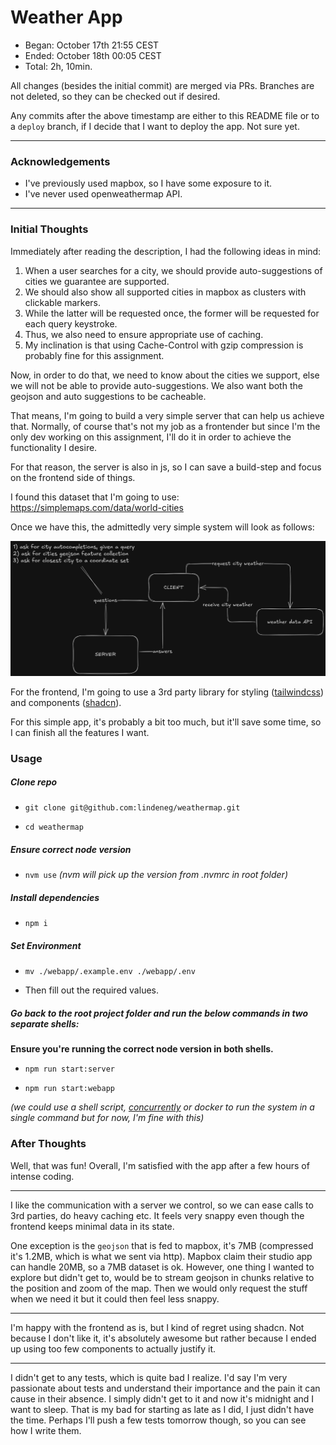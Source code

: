 # Weather App

- Began: October 17th 21:55 CEST
- Ended: October 18th 00:05 CEST
- Total: 2h, 10min.

All changes (besides the initial commit) are merged via PRs. Branches are not deleted, so they can be checked out if desired.

Any commits after the above timestamp are either to this README file or to a `deploy` branch, if I decide that I want to deploy the app. Not sure yet.

---

### Acknowledgements

- I've previously used mapbox, so I have some exposure to it.
- I've never used openweathermap API.

----

### Initial Thoughts

Immediately after reading the description, I had the following ideas in mind:

1) When a user searches for a city, we should provide auto-suggestions of cities we guarantee are supported.
2) We should also show all supported cities in mapbox as clusters with clickable markers.
3) While the latter will be requested once, the former will be requested for each query keystroke.
4) Thus, we also need to ensure appropriate use of caching. 
5) My inclination is that using Cache-Control with gzip compression is probably fine for this assignment.

Now, in order to do that, we need to know about the cities we support, else we will not be able to provide auto-suggestions. We also want both the geojson and auto suggestions to be cacheable.

That means, I'm going to build a very simple server that can help us achieve that. Normally, of course that's not my job as a frontender but since I'm the only dev working on this assignment, I'll do it in order to achieve the functionality I desire. 

For that reason, the server is also in js, so I can save a build-step and focus on the frontend side of things.

I found this dataset that I'm going to use: https://simplemaps.com/data/world-cities

Once we have this, the admittedly very simple system will look as follows:

![system.png](assets/weathermap.png)

For the frontend, I'm going to use a 3rd party library for styling ([tailwindcss](https://tailwindcss.com/)) and components ([shadcn](https://ui.shadcn.com/)).

For this simple app, it's probably a bit too much, but it'll save some time, so I can finish all the features I want.

### Usage

##### Clone repo

- `git clone git@github.com:lindeneg/weathermap.git`

- `cd weathermap`

##### Ensure correct node version

- `nvm use`
*(nvm will pick up the version from .nvmrc in root folder)*

##### Install dependencies

- `npm i`

##### Set Environment

- `mv ./webapp/.example.env ./webapp/.env`

- Then fill out the required values.

##### Go back to the root project folder and run the below commands in two separate shells:

**Ensure you're running the correct node version in both shells.**


- `npm run start:server`

- `npm run start:webapp`

*(we could use a shell script, [concurrently](https://www.npmjs.com/package/concurrently) or docker to run the system in a single command but for now, I'm fine with this)*

### After Thoughts

Well, that was fun! Overall, I'm satisfied with the app after a few hours of intense coding.

---

I like the communication with a server we control, so we can ease calls to 3rd parties, do heavy caching etc. It feels very snappy even though the frontend keeps minimal data in its state.

One exception is the `geojson` that is fed to mapbox, it's 7MB (compressed it's 1.2MB, which is what we sent via http). Mapbox claim their studio app can handle 20MB, so a 7MB dataset is ok. However, one thing I wanted to explore but didn't get to, would be to stream geojson in chunks relative to the position and zoom of the map. Then we would only request the stuff when we need it but it could then feel less snappy.

------------

I'm happy with the frontend as is, but I kind of regret using shadcn. Not because I don't like it, it's absolutely awesome but rather because I ended up using too few components to actually justify it.

------------

I didn't get to any tests, which is quite bad I realize. I'd say I'm very passionate about tests and understand their importance and the pain it can cause in their absence. I simply didn't get to it and now it's midnight and I want to sleep. That is my bad for starting as late as I did, I just didn't have the time. Perhaps I'll push a few tests tomorrow though, so you can see how I write them.


